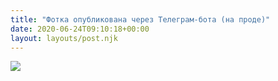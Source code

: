 ```yaml
---
title: "Фотка опубликована через Телеграм-бота (на проде)"
date: 2020-06-24T09:10:18+00:00
layout: layouts/post.njk
---
```

![](https://api.telegram.org/file/bot1272091218:AAEo-VVo2855Hw6ZYzRQVVRqxAkDU5MBq0Y/photos/file_2.jpg)